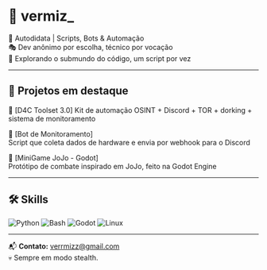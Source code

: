 # 👾 vermiz_

🧠 Autodidata | Scripts, Bots & Automação  
🎭 Dev anônimo por escolha, técnico por vocação  
📍 Explorando o submundo do código, um script por vez

---

## 🚀 Projetos em destaque

🔹 [D4C Toolset 3.0] 
Kit de automação OSINT + Discord + TOR + dorking + sistema de monitoramento

🔹 [Bot de Monitoramento]  
Script que coleta dados de hardware e envia por webhook para o Discord

🔹 [MiniGame JoJo - Godot]  
Protótipo de combate inspirado em JoJo, feito na Godot Engine

---

## 🛠️ Skills

![Python](https://img.shields.io/badge/-Python-000?style=flat&logo=python)
![Bash](https://img.shields.io/badge/-Bash-000?style=flat&logo=gnubash)
![Godot](https://img.shields.io/badge/-Godot-000?style=flat&logo=godotengine)
![Linux](https://img.shields.io/badge/-Linux-000?style=flat&logo=linux)

---

📬 **Contato:** verrmizz@gmail.com  
💀 Sempre em modo stealth.
